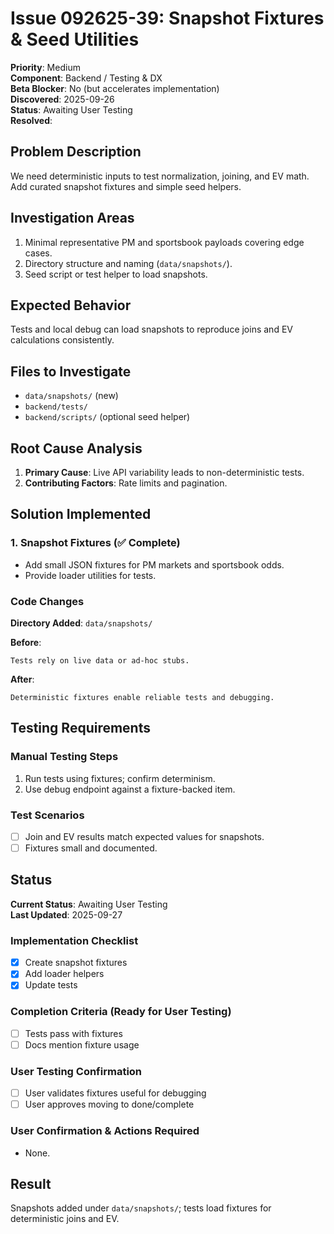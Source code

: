 # Issue 092625-39: Snapshot Fixtures & Seed Utilities

**Priority**: Medium  
**Component**: Backend / Testing & DX  
**Beta Blocker**: No (but accelerates implementation)  
**Discovered**: 2025-09-26  
**Status**: Awaiting User Testing  
**Resolved**: 

## Problem Description

We need deterministic inputs to test normalization, joining, and EV math. Add curated snapshot fixtures and simple seed helpers.

## Investigation Areas

1. Minimal representative PM and sportsbook payloads covering edge cases.  
2. Directory structure and naming (`data/snapshots/`).  
3. Seed script or test helper to load snapshots.

## Expected Behavior

Tests and local debug can load snapshots to reproduce joins and EV calculations consistently.

## Files to Investigate

- `data/snapshots/` (new)  
- `backend/tests/`  
- `backend/scripts/` (optional seed helper)

## Root Cause Analysis

1. **Primary Cause**: Live API variability leads to non-deterministic tests.  
2. **Contributing Factors**: Rate limits and pagination.

## Solution Implemented

### 1. Snapshot Fixtures (✅ Complete)
- Add small JSON fixtures for PM markets and sportsbook odds.  
- Provide loader utilities for tests.

### Code Changes

**Directory Added**: `data/snapshots/`

**Before**:
```text
Tests rely on live data or ad-hoc stubs.
```

**After**:
```text
Deterministic fixtures enable reliable tests and debugging.
```

## Testing Requirements

### Manual Testing Steps
1. Run tests using fixtures; confirm determinism.  
2. Use debug endpoint against a fixture-backed item.

### Test Scenarios
- [ ] Join and EV results match expected values for snapshots.  
- [ ] Fixtures small and documented.

## Status

**Current Status**: Awaiting User Testing  
**Last Updated**: 2025-09-27

### Implementation Checklist
- [x] Create snapshot fixtures  
- [x] Add loader helpers  
- [x] Update tests

### Completion Criteria (Ready for User Testing)
- [ ] Tests pass with fixtures  
- [ ] Docs mention fixture usage

### User Testing Confirmation
- [ ] User validates fixtures useful for debugging  
- [ ] User approves moving to done/complete

### User Confirmation & Actions Required
- None.

## Result

Snapshots added under `data/snapshots/`; tests load fixtures for deterministic joins and EV.
